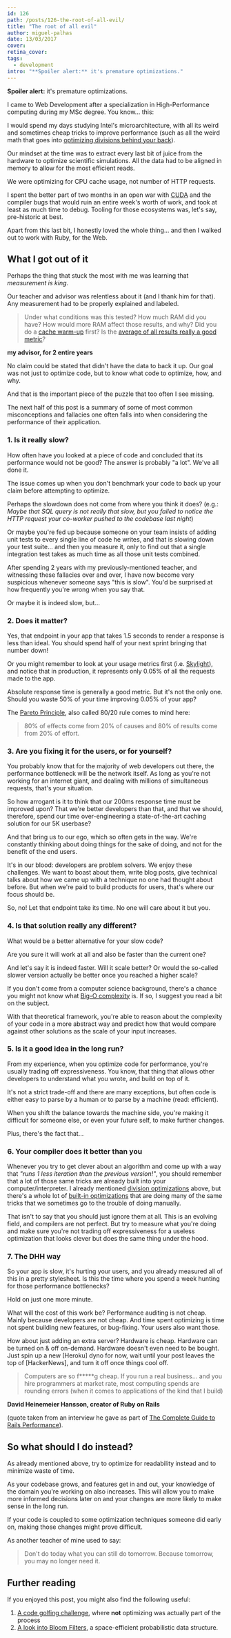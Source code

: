 ```yaml
---
id: 126
path: /posts/126-the-root-of-all-evil/
title: "The root of all evil"
author: miguel-palhas
date: 13/03/2017
cover: 
retina_cover: 
tags:
  - development
intro: "**Spoiler alert:** it's premature optimizations."
---
```


**Spoiler alert:** it's premature optimizations.

I came to Web Development after a specialization in High-Performance computing during my MSc degree. You know... this:

I would spend my days studying Intel's microarchitecture, with all its weird and sometimes cheap tricks to improve performance (such as all the weird math that goes into [optimizing divisions behind your back]).

Our mindset at the time was to extract every last bit of juice from the hardware to optimize scientific simulations. All the data had to be aligned in memory to allow for the most efficient reads.

We were optimizing for CPU cache usage, not number of HTTP requests.

I spent the better part of two months in an open war with [CUDA] and the compiler bugs that would ruin an entire week's worth of work, and took at least as much time to debug. Tooling for those ecosystems was, let's say, pre-historic at best.

Apart from this last bit, I honestly loved the whole thing... and then I walked out to work with Ruby, for the Web.

## What I got out of it

Perhaps the thing that stuck the most with me was learning that *measurement is king*.

Our teacher and advisor was relentless about it (and I thank him for that).
Any measurement had to be properly explained and labeled.

> Under what conditions was this tested? How much RAM did you have? How would more RAM affect those results, and why? Did you do a [cache warm-up] first? Is the [average of all results really a good metric]?

**my advisor, for 2 entire years**

No claim could be stated that didn't have the data to back it up.
Our goal was not just to optimize code, but to know what code to optimize, how, and why.

And that is the important piece of the puzzle that too often I see missing.

The next half of this post is a summary of some of most common misconceptions and fallacies one often falls into when considering the performance of their application.

### 1. Is it really slow?

How often have you looked at a piece of code and concluded that its performance would not be good? The answer is probably "a lot". We've all done it.

The issue comes up when you don't benchmark your code to back up your claim before attempting to optimize.

Perhaps the slowdown does not come from where you think it does? (e.g.: *Maybe that SQL query is not really that slow, but you failed to notice the HTTP request your co-worker pushed to the codebase last night*)

Or maybe you're fed up because someone on your team insists of adding unit tests to every single line of code he writes, and that is slowing down your test suite... and then you measure it, only to find out that a single integration test takes as much time as all those unit tests combined.

After spending 2 years with my previously-mentioned teacher, and witnessing these fallacies over and over, I have now become very suspicious whenever someone says "this is slow". You'd be surprised at how frequently you're wrong when you say that.

Or maybe it is indeed slow, but...

### 2. Does it matter?

Yes, that endpoint in your app that takes 1.5 seconds to render a response is less than ideal. You should spend half of your next sprint bringing that number down!

Or you might remember to look at your usage metrics first (i.e. [Skylight]), and notice that in production, it represents only 0.05% of all the requests made to the app.

Absolute response time is generally a good metric. But it's not the only one. Should you waste 50% of your time improving 0.05% of your app?

The [Pareto Principle], also called 80/20 rule comes to mind here:

> 80% of effects come from 20% of causes and 80% of results come from 20% of effort.

### 3. Are you fixing it for the users, or for yourself?

You probably know that for the majority of web developers out there, the performance bottleneck will be the network itself. As long as you're not working for an internet giant, and dealing with millions of simultaneous requests, that's your situation.

So how arrogant is it to think that our 200ms response time must be improved upon? That we're better developers than that, and that we should, therefore, spend our time over-engineering a state-of-the-art caching solution for our 5K userbase?

And that bring us to our ego, which so often gets in the way. We're constantly thinking about doing things for the sake of doing, and not for the benefit of the end users.

It's in our blood: developers are problem solvers. We enjoy these challenges. We want to boast about them, write blog posts, give technical talks about how we came up with a technique no one had thought about before.
But when we're paid to build products for users, that's where our focus should be.

So, no! Let that endpoint take its time. No one will care about it but you.


### 4. Is that solution really any different?

What would be a better alternative for your slow code?

Are you sure it will work at all and also be faster than the current one?

And let's say it is indeed faster. Will it scale better? Or would the so-called slower version actually be better once you reached a higher scale?

If you don't come from a computer science background, there's a chance you might not know what [Big-O complexity](http://bigocheatsheet.com/) is. If so, I suggest you read a bit on the subject.

With that theoretical framework, you're able to reason about the complexity of your code in a more abstract way and predict how that would compare against other solutions as the scale of your input increases.

### 5. Is it a good idea in the long run?

From my experience, when you optimize code for performance, you're usually trading off expressiveness.
You know, that thing that allows other developers to understand what you wrote, and build on top of it.

It's not a strict trade-off and there are many exceptions, but often code is either easy to parse by a human or to parse by a machine (read: efficient).

When you shift the balance towards the machine side, you're making it difficult for someone else, or even your future self, to make further changes.

Plus, there's the fact that...

### 6. Your compiler does it better than you

Whenever you try to get clever about an algorithm and come up with a way that *"runs 1 less iteration than the previous version!"*, you should remember that a lot of those same tricks are already built into your computer/interpreter. I already mentioned [division optimizations] above, but there's a whole lot of [built-in optimizations](https://blog.ghaiklor.com/optimizations-tricks-in-v8-d284b6c8b183#.pg8xmg06q) that are doing many of the same tricks that we sometimes go to the trouble of doing manually.

That isn't to say that you should just ignore them at all. This is an evolving field, and compilers are not perfect. But try to measure what you're doing and make sure you're not trading off expressiveness for a useless optimization that looks clever but does the same thing under the hood.

### 7. The DHH way

So your app is slow, it's hurting your users, and you already measured all of this in a pretty stylesheet. Is this the time where you spend a week hunting for those performance bottlenecks?

Hold on just one more minute.

What will the cost of this work be?
Performance auditing is not cheap. Mainly because developers are not cheap. And time spent optimizing is time not spent building new features, or bug-fixing.
Your users also want those.

How about just adding an extra server? Hardware is cheap. Hardware can be turned on & off on-demand. Hardware doesn't even need to be bought. Just spin up a new [Heroku] dyno for now, wait until your post leaves the top of [HackerNews], and turn it off once things cool off.

> Computers are so f*****g cheap. If you run a real business... and you hire programmers at market rate, most computing spends are rounding errors (when it comes to applications of the kind that I build)

**David Heinemeier Hansson, creator of Ruby on Rails**

(quote taken from an interview he gave as part of [The Complete Guide to Rails Performance]).

## So what should I do instead?

As already mentioned above, try to optimize for readability instead and to minimize waste of time.

As your codebase grows, and features get in and out, your knowledge of the domain you're working on also increases. This will allow you to make more informed decisions later on and your changes are more likely to make sense in the long run.

If your code is coupled to some optimization techniques someone did early on, making those changes might prove difficult.

As another teacher of mine used to say:

> Don't do today what you can still do tomorrow. Because tomorrow, you may no longer need it.

## Further reading

If you enjoyed this post, you might also find the following useful:

1. [A code golfing challenge](https://subvisual.co/blog/posts/111-an-exercise-in-futility), where **not** optimizing was actually part of the process
2. [A look into Bloom Filters](https://subvisual.co/blog/posts/96-a-look-into-bloom-filters-with-ruby), a space-efficient probabilistic data structure.


[optimizing divisions behind your back]: https://zneak.github.io/fcd/2017/02/19/divisions.html
[division optimizations]: https://zneak.github.io/fcd/2017/02/19/divisions.html
[CUDA]: http://www.nvidia.com/object/cuda_home_new.html
[cache warm-up]: http://stackoverflow.com/questions/434259/what-is-a-warm-up-cache
[average of all results really a good metric]: https://www.loggly.com/blog/average-poor-metric-measuring-application-performance/
[Skylight]: https://www.skylight.io/
[Pareto Principle]: https://en.wikipedia.org/wiki/Pareto_principle
[The Complete Guide to Rails Performance]: https://www.railsspeed.com/
